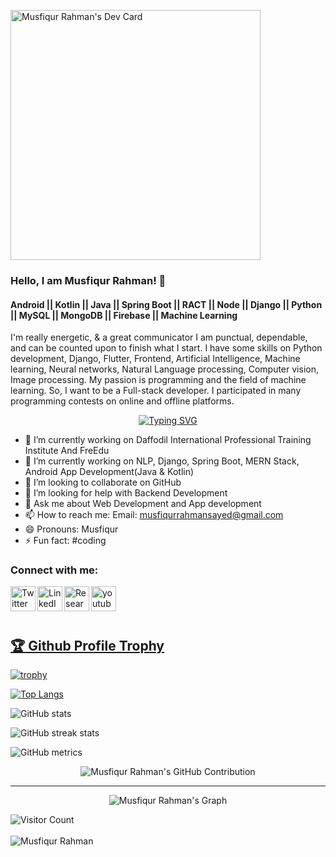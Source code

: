 <a href="https://app.daily.dev/mushfiqurrahman"><img src="https://api.daily.dev/devcards/aef624ebe11d458fabe67abd2838217b.png?r=l2j" width="400" alt="Musfiqur Rahman's Dev Card"/></a>
### Hello, I am Musfiqur Rahman! 👋
#### Android || Kotlin || Java || Spring Boot || RACT || Node || Django || Python || MySQL || MongoDB || Firebase || Machine Learning
I'm really energetic, & a great communicator I am punctual, dependable, and can be counted upon to finish what I start. I have some skills on Python development, Django, Flutter, Frontend, Artificial Intelligence, Machine learning, Neural networks, Natural Language processing, Computer vision, Image processing.
My passion is programming and the field of machine learning. So, I want to be a Full-stack developer.
I participated in many programming contests on online and offline platforms.

<div align="center">
   <a href="https://git.io/typing-svg"><img src="https://readme-typing-svg.herokuapp.com?font=Fira+Code&pause=1000&center=true&random=false&width=435&lines=6%2B+Years+Experience+in+Java+%26+Kotlin;Professional+Android+Developer;Spring+Boot;Rest+Api+Developer;Specialized+in+Microservice+Architecture;Data+Science+and+Machine+Learning+Developer" alt="Typing SVG" /></a>
</div>


- 🔭 I’m currently working on Daffodil International Professional Training Institute And FreEdu
- 🌱 I’m currently working on NLP, Django, Spring Boot, MERN Stack, Android App Development(Java & Kotlin)
- 👯 I’m looking to collaborate on GitHub 
- 🤔 I’m looking for help with Backend Development
- 💬 Ask me about Web Development and App development
- 📫 How to reach me: Email: musfiqurrahmansayed@gmail.com
- 😄 Pronouns: Musfiqur
- ⚡ Fun fact: #coding 


### Connect with me:
[<img align="left" alt="Twitter" width="40px" src="https://cdn-icons-png.flaticon.com/512/3536/3536424.png" />](https://twitter.com/saye_musfiqur)
[<img align="left" alt="LinkedIn" width="40px" src="https://upload.wikimedia.org/wikipedia/commons/thumb/c/ca/LinkedIn_logo_initials.png/640px-LinkedIn_logo_initials.png">](https://www.linkedin.com/in/mushfiqur-rahman-7a9054185/)
[<img align="left" alt="ResearchGate" width="40px" src="https://cdn.iconscout.com/icon/free/png-256/free-researchgate-3629614-3031082.png">](https://www.researchgate.net/profile/Musfiqur-Rahman-12)
[<img align="left" alt="youtube" width="40px" height="40" src="https://cdn-icons-png.flaticon.com/256/1384/1384060.png">](https://www.youtube.com/@freedu2023)
<br><br><br>

<a href="https://github.com/musfiqur552608/github-profile-trophy"><h2>🏆 Github Profile Trophy</h2></a>
[![trophy](https://github-profile-trophy.vercel.app/?username=musfiqur552608)](https://github.com/ryo-ma/github-profile-trophy)

[![Top Langs](https://github-readme-stats.vercel.app/api/top-langs/?username=musfiqur552608)](https://github.com/musfiqur552608)

![GitHub stats](https://github-readme-stats.vercel.app/api?username=musfiqur552608&show_icons=true&count_private=true)  

![GitHub streak stats](https://github-readme-streak-stats.herokuapp.com/?user=musfiqur552608)

![GitHub metrics](https://metrics.lecoq.io/musfiqur552608)

<div align="center">

<div align="center">
    <img src="https://github-profile-summary-cards.vercel.app/api/cards/profile-details?username=musfiqur552608&theme=radical" alt="Musfiqur Rahman's GitHub Contribution" />
</div>
<hr/>

![Musfiqur Rahman's Graph](https://github-readme-activity-graph.vercel.app/graph?username=musfiqur552608&custom_title=Musfiqur%20Rahman's%20GitHub%20Activity%20Graph&bg_color=0D1117&color=7F3FBF&line=7F3FBF&point=7F3FBF&area_color=FFFFFF&title_color=FFFFFF&area=true)

</div>

![Visitor Count](https://profile-counter.glitch.me/musfiqur552608/count.svg)
</br>
</br>
![Musfiqur Rahman](https://rushter.com/counter.svg)




